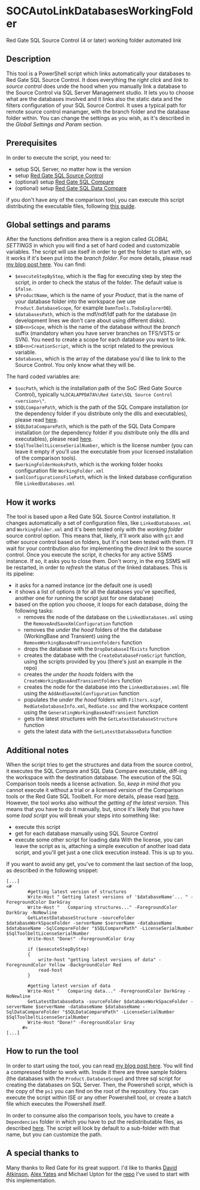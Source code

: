# SOCAutoLinkDatabasesWorkingFolder
Red Gate SQL Source Control (4 or later) working folder automated link

## Description
This tool is a PowerShell script which links automatically your databases to Red Gate SQL Source Control. It does everything the _right click_ and _link to source control_ does unde the hood when you manually link a database to the Source Control via SQL Server Management studio. It lets you to choose what are the databases involved and it links also the static data and the filters configuration of your SQL Source Control.
It uses a typical path for remote source control manamger, with the branch folder and the database folder within. You can change the settings as you wish, as it's described in the _Global Settings and Param_ section.

## Prerequisites
In order to execute the script, you need to:
- setup SQL Server, no matter how is the version
- setup [Red Gate SQL Source Control](http://www.red-gate.com/products/sql-development/sql-source-control/)
- (optional) setup [Red Gate SQL Compare](http://www.red-gate.com/products/sql-development/sql-compare/)
- (optional) setup [Red Gate SQL Data Compare](http://www.red-gate.com/products/sql-development/sql-data-compare/)

if you don't have any of the comparison tool, you can execute this script distributing the executable files, following [this guide](https://documentation.red-gate.com/display/SC12/Changes+to+distribution+of+command+line).

## Global settings and params
After the functions definition area there is a region called _GLOBAL SETTINGS_ in which you will find a set of hard coded and customizable variables. The  script will use itself in order to get the folder to start with, so it works if it's been put into the _branch folder_. For more details, please read [my blog post here](https://suxstellino.wordpress.com/2016/06/28/automatically-link-databases-to-red-gate-sql-source-control/).
You can find:
- `$executeStepByStep`, which is the flag for executing step by step the script, in order to check the status of the folder. The default value is `$false`.
- `$ProductName`, which is the name of your _Product_, that is the name of your database folder into the workspace (we use `Product.DatabaseScope`, for example `DamnTools.TodoExplorerDB`).
- `$databasesPath`, which is the mdf/ndf/ldf path for the database (in development lines we don't care about using different disks).
- `$DB<n>Scope`, which is the name of the database without the _branch_ suffix (mandatory when you have server branches on TFS/VSTS or SVN). You need to create a scope for each database you want to link.
- `$DB<n>CreationScript`, which is the script related to the previous variable.
- `$databases`, which is the array of the database you'd like to link to the Source Control. You only know what they will be.

The hard coded variables are:
- `$socPath`, which is the installation path of the SoC (Red Gate Source Control), typically `%LOCALAPPDATA%\Red Gate\SQL Source Control <version>\"`.
- `$SQLComparePath`, which is the path of the SQL Compare installation (or the dependency folder if you distribute only the dlls and executables), please read [here](https://documentation.red-gate.com/display/SC12/Changes+to+distribution+of+command+line).
- `$SQLDataComparePath`, which is the path of the SQL Data Compare installation (or the dependency folder if you distribute only the dlls and executables), please read [here](https://documentation.red-gate.com/display/SC12/Changes+to+distribution+of+command+line).
- `$SqlToolbeltLicenseSerialNumber`, which is the license number (you can leave it empty if you'll use the executable from your licensed installation of the comparison tools).
- `$workingFolderHooksPath`, which is the working folder hooks configuration file `WorkingFolder.xml`
- `$xmlConfigurationsFilePath`, which is the linked database configuration file `LinkedDatabases.xml`

## How it works
The tool is based upon a Red Gate SQL Source Control installation. It changes automatically a set of configuration files, like `LinkedDatabases.xml` and `WorkingFolder.xml` and it's been tested only with the *working folder* source control option. This means that, likely, it'll work also with `git` and other source control based on folders, but it's not been tested with them. I'll wait for your contribution also for implementing the *direct link* to the source control.
Once you execute the script, it checks for any active SSMS instance. If so, it asks you to close them. Don't worry, in the eng SSMS will be restarted, in order to _refresh_ the status of the linked databases.
This is its pipeline:
- it asks for a named instance (or the default one is used)
- it shows a list of options (`0` for all the databases you've specified, another one for running the script just for one database)
- based on the option you choose, it loops for each database, doing the following tasks:
  - removes the node of the database on the `LinkedDatabases.xml` using the `RemoveAndSaveXmlConfiguration` function
  - removes the _under the hood_ folders of the the database (WorkingBase and Transient) using the `RemoveWorkingBaseAndTransientFolders` function
  - drops the database with the `DropDatabaseIfExists` function
  - creates the database with the `CreateDatabaseFromScript` function, using the scripts provided by you (there's just an example in the repo)
  - creates the _under the hoods_ folders with the `CreateWorkingBaseAndTransientFolders` function
  - creates the node for the database into the `LinkedDatabases.xml` file using the `AddAndSaveXmlConfiguration` function
  - populates the _under the hood_ folders with `Filters.scpf`, `RedGateDatabaseInfo.xml`, `RedGate.ssc` and thw workspace content using the `GeneratingWorkingBaseAndTransient` function
  - gets the latest structures with the `GetLatestDatabaseStructure` function
  - gets the latest data with the `GetLatestDatabaseData` function

## Additional notes
When the script tries to get the structures and data from the source control, it executes the SQL Compare and SQL Data Compare executable, diff-ing the workspace with the destination database. The execution of the SQL Comparison tools needs a license activation. So, *keep in mind that* you cannot execute it without a trial or a licensed version of the Comparison tools or the Red Gate SQL Toolbelt. For more details, please read [here](https://suxstellino.wordpress.com/2016/06/28/automatically-link-databases-to-red-gate-sql-source-control/).
However, the tool works also without the _getting of the latest version_. This means that you have to do it manually, but, since it's likely that you have some _load script_ you will break your steps into something like:
- execute this script
- get for each database manually using SQL Source Control
- execute some other script for loading data
With the license, you can leave the script as is, attaching a simple execution of another load data script, and you'll get just a one click execution instead. This is up to you.

If you want to avoid any get, you've to comment the last section of the loop, as described in the following snippet:

```
[...]
<#
        #getting latest version of structures 
        Write-Host " Getting latest versions of '$databaseName'... " -ForegroundColor DarkGray
        Write-Host "   Comparing structures..." -ForegroundColor DarkGray -NoNewline
        GetLatestDatabaseStructure -sourceFolder $databaseWorkSpaceFolder -serverName $serverName -databaseName $databaseName -SqlCompareFolder "$SQLComparePath" -LicenseSerialNumber $SqlToolbeltLicenseSerialNumber
        Write-Host "Done!" -ForegroundColor Gray

        if ($executeStepByStep)
        {
            write-host "getting latest versions of data" -ForegroundColor Yellow -BackgroundColor Red
            read-host
        }

        #getting latest version of data
        Write-Host "   Comparing data..." -ForegroundColor DarkGray -NoNewline
        GetLatestDatabaseData -sourceFolder $databaseWorkSpaceFolder -serverName $serverName -databaseName $databaseName -SqlDataCompareFolder "$SQLDataComparePath" -LicenseSerialNumber $SqlToolbeltLicenseSerialNumber
        Write-Host "Done!" -ForegroundColor Gray
      #>
[...]
```

## How to run the tool
In order to start using the tool, you can read [my blog post here](https://suxstellino.wordpress.com/2016/06/28/automatically-link-databases-to-red-gate-sql-source-control/).
You will find a compressed folder to work with. Inside it there are three sample folders (the databases with the `Product.DatabaseScope`) and three sql script for creating the databases on SQL Server. Then, the Powershell script, which is the copy of the `ps1` you can find on the root of the repository.
You can execute the script within ISE or any other Powershell tool, or create a batch file which executes the Powershell itself.

In order to consume also the comparison tools, you have to create a `Dependencies` folder in which you have to put the redistributable files, as described [here](https://documentation.red-gate.com/display/SC12/Changes+to+distribution+of+command+line). The script will look by default to a sub-folder with that name, but you can customize the path.

## A special thanks to
Many thanks to Red Gate for its great support. 
I'd like to thanks [David Atkinson](https://twitter.com/dtabase), [Alex Yates](https://twitter.com/_alexyates_) and Michael Upton for the [repo](https://github.com/MatthewFlatt/SOCAutoLinkDatabases) I've used to start with this implementation.

